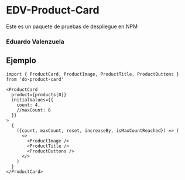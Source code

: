 # EDV-Product-Card

Este es un paquete de pruebas de despliegue en NPM

### Eduardo Valenzuela

## Ejemplo
```
import { ProductCard, ProductImage, ProductTitle, ProductButtons } from 'do-product-card'
```

```
<ProductCard 
  product={products[0]} 
  initialValues={{
    count: 4,
    //maxCount: 8
  }}
>
  {
    ({count, maxCount, reset, increaseBy, isMaxCountReached}) => (
      <>
        <ProductImage />
        <ProductTitle />
        <ProductButtons />
      </>
    )
  }
</ProductCard>
```